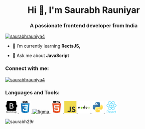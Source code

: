 <h1 align="center">Hi 👋, I'm Saurabh Rauniyar</h1>
<h3 align="center">A passionate frontend developer from India</h3>

<p align="left"> <a href="https://twitter.com/saurabhrauniya4" target="blank"><img src="https://img.shields.io/twitter/follow/saurabhrauniya4?logo=twitter&style=for-the-badge" alt="saurabhrauniya4" /></a> </p>

- 🌱 I’m currently learning **RectsJS,**

- 💬 Ask me about **JavaScript**

<h3 align="left">Connect with me:</h3>
<p align="left">
<a href="https://twitter.com/saurabhrauniya4" target="blank"><img align="center" src="https://raw.githubusercontent.com/rahuldkjain/github-profile-readme-generator/master/src/images/icons/Social/twitter.svg" alt="saurabhrauniya4" height="30" width="40" /></a>
</p>

<h3 align="left">Languages and Tools:</h3>
<p align="left"> <a href="https://getbootstrap.com" target="_blank" rel="noreferrer"> <img src="https://raw.githubusercontent.com/devicons/devicon/master/icons/bootstrap/bootstrap-plain-wordmark.svg" alt="bootstrap" width="40" height="40"/> </a> <a href="https://www.w3schools.com/css/" target="_blank" rel="noreferrer"> <img src="https://raw.githubusercontent.com/devicons/devicon/master/icons/css3/css3-original-wordmark.svg" alt="css3" width="40" height="40"/> </a> <a href="https://www.figma.com/" target="_blank" rel="noreferrer"> <img src="https://www.vectorlogo.zone/logos/figma/figma-icon.svg" alt="figma" width="40" height="40"/> </a> <a href="https://www.w3.org/html/" target="_blank" rel="noreferrer"> <img src="https://raw.githubusercontent.com/devicons/devicon/master/icons/html5/html5-original-wordmark.svg" alt="html5" width="40" height="40"/> </a> <a href="https://developer.mozilla.org/en-US/docs/Web/JavaScript" target="_blank" rel="noreferrer"> <img src="https://raw.githubusercontent.com/devicons/devicon/master/icons/javascript/javascript-original.svg" alt="javascript" width="40" height="40"/> </a> <a href="https://nodejs.org" target="_blank" rel="noreferrer"> <img src="https://raw.githubusercontent.com/devicons/devicon/master/icons/nodejs/nodejs-original-wordmark.svg" alt="nodejs" width="40" height="40"/> </a> <a href="https://www.python.org" target="_blank" rel="noreferrer"> <img src="https://raw.githubusercontent.com/devicons/devicon/master/icons/python/python-original.svg" alt="python" width="40" height="40"/> </a> <a href="https://reactjs.org/" target="_blank" rel="noreferrer"> <img src="https://raw.githubusercontent.com/devicons/devicon/master/icons/react/react-original-wordmark.svg" alt="react" width="40" height="40"/> </a> </p>

<!-- <p><img align="left" src="https://github-readme-stats.vercel.app/api/top-langs?username=saurabh29r&show_icons=true&locale=en&layout=compact" alt="saurabh29r" /></p>

<p>&nbsp;<img align="center" src="github-readme-stats-lb4jalmy5-saurabh29r.vercel.app" alt="saurabh29r" /></p> -->

<p><img align="center" src="https://github-readme-streak-stats.herokuapp.com/?user=saurabh29r&" alt="saurabh29r" /></p>

